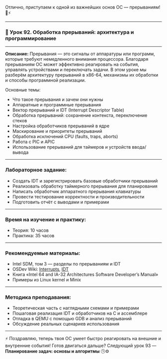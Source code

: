 Отлично, приступаем к одной из важнейших основ ОС — прерываниям! 🔔⚡

---

### 🔹 Урок 92. Обработка прерываний: архитектура и программирование

---

**Описание:**
Прерывания — это сигналы от аппаратуры или программ, которые требуют немедленного внимания процессора. Благодаря прерываниям ОС может эффективно реагировать на события, управлять устройствами и переключать задачи. В этом уроке мы разберём архитектуру прерываний в x86-64, механизмы их обработки и способы программной реализации.

Основные темы:

* Что такое прерывания и зачем они нужны
* Аппаратные и программные прерывания
* Вектор прерываний и IDT (Interrupt Descriptor Table)
* Обработка прерываний: сохранение контекста, переключение стеков
* Настройка обработчиков прерываний в ядре
* Маскирование и приоритеты прерываний
* Обработка исключений CPU (faults, traps, aborts)
* Работа с PIC и APIC
* Использование прерываний для таймеров и устройств ввода/вывода

---

### Лабораторное задание:

* Создать IDT и зарегистрировать базовые обработчики прерываний
* Реализовать обработку таймерного прерывания для планирования
* Написать обработчик аппаратного прерывания клавиатуры
* Провести тестирование корректности и производительности
* Подготовить отчёт с выводами и примерами

---

### Время на изучение и практику:

* Теория: 10 часов
* Практика: 35 часов

---

### Рекомендуемые материалы:

* Intel SDM, том 3 — разделы по прерываниям и IDT
* OSDev Wiki: [Interrupts](https://wiki.osdev.org/Interrupts), [IDT](https://wiki.osdev.org/Interrupt_Descriptor_Table)
* Книга «Intel 64 and IA-32 Architectures Software Developer’s Manual»
* Примеры из Linux kernel и Minix

---

### Методика преподавания:

* Теоретическая часть с наглядными схемами и примерами
* Пошаговая реализация IDT и обработчиков на C и ассемблере
* Отладка в QEMU с помощью GDB и анализ прерываний
* Обсуждение реальных сценариев использования

---

⚡ Поздравляю, теперь твоя ОС умеет быстро реагировать на внешние и внутренние события! Готов двигаться дальше? Следующий урок 93 — **Планирование задач: основы и алгоритмы** 🕒⚙️
